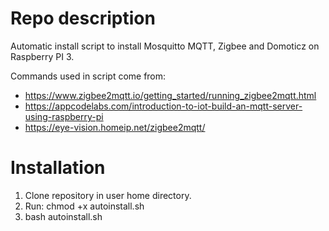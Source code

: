 # Repo description
Automatic install script to install Mosquitto MQTT, Zigbee and Domoticz on Raspberry PI 3.

Commands used in script come from:
- https://www.zigbee2mqtt.io/getting_started/running_zigbee2mqtt.html
- https://appcodelabs.com/introduction-to-iot-build-an-mqtt-server-using-raspberry-pi
- https://eye-vision.homeip.net/zigbee2mqtt/

# Installation

1. Clone repository in user home directory.
2. Run: chmod +x autoinstall.sh
3. bash autoinstall.sh

